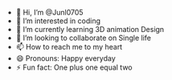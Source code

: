 - 👋 Hi, I’m @Junl0705
- 👀 I’m interested in coding
- 🌱 I’m currently learning 3D animation Design
- 💞️ I’m looking to collaborate on Single life
- 📫 How to reach me to my heart
- 😄 Pronouns: Happy everyday
- ⚡ Fun fact: One plus one equal two

<!---
Junl0705/Junl0705 is a ✨ special ✨ repository because its `README.md` (this file) appears on your GitHub profile.
You can click the Preview link to take a look at your changes.
--->
